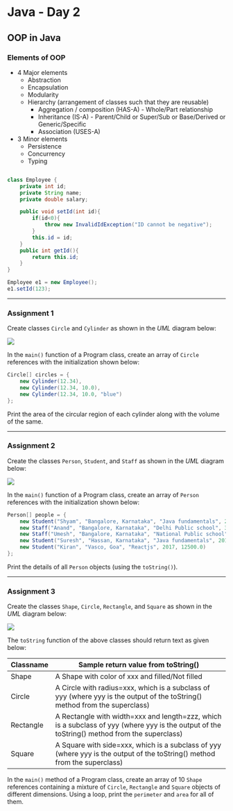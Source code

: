 # Java - Day 2

## OOP in Java

### Elements of OOP

-   4 Major elements
    -   Abstraction
    -   Encapsulation
    -   Modularity
    -   Hierarchy (arrangement of classes such that they are reusable)
        -   Aggregation / composition (HAS-A) - Whole/Part relationship
        -   Inheritance (IS-A) - Parent/Child or Super/Sub or Base/Derived or Generic/Specific
        -   Association (USES-A)
-   3 Minor elements
    -   Persistence
    -   Concurrency
    -   Typing

```java

class Employee {
    private int id;
    private String name;
    private double salary;

    public void setId(int id){
        if(id<0){
            throw new InvalidIdException("ID cannot be negative");
        }
        this.id = id;
    }
    public int getId(){
        return this.id;
    }
}

Employee e1 = new Employee();
e1.setId(123);

```

---

### Assignment 1

Create classes `Circle` and `Cylinder` as shown in the _UML_ diagram below:

<img src="images/ExerciseOOP_CircleCylinder.png">

In the `main()` function of a Program class, create an array of `Circle` references with the initialization shown below:

```java
Circle[] circles = {
	new Cylinder(12.34),
	new Cylinder(12.34, 10.0),
	new Cylinder(12.34, 10.0, "blue")
};

```

Print the area of the circular region of each cylinder along with the volume of the same.

---

### Assignment 2

Create the classes `Person`, `Student`, and `Staff` as shown in the _UML_ diagram below:

<img src="images/ExerciseOOP_PersonAndSubclasses.png">

In the `main()` function of a Program class, create an array of `Person` references with the initialization shown below:

```java
Person[] people = {
	new Student("Shyam", "Bangalore, Karnataka", "Java fundamentals", 2010, 4500.0),
	new Staff("Anand", "Bangalore, Karnataka", "Delhi Public school", 35000.0),
	new Staff("Umesh", "Bangalore, Karnataka", "National Public school", 42000.0),
	new Student("Suresh", "Hassan, Karnataka", "Java fundamentals", 2012, 4750.0),
	new Student("Kiran", "Vasco, Goa", "Reactjs", 2017, 12500.0)
};

```

Print the details of all `Person` objects (using the `toString()`).

---

### Assignment 3

Create the classes `Shape`, `Circle`, `Rectangle`, and `Square` as shown in the _UML_ diagram below:

<img src="images/ExerciseOOP_ShapeAndSubclasses.png">

The `toString` function of the above classes should return text as given below:

| Classname | Sample return value from toString()                                                                                                          |
| --------- | -------------------------------------------------------------------------------------------------------------------------------------------- |
| Shape     | A Shape with color of xxx and filled/Not filled                                                                                              |
| Circle    | A Circle with radius=xxx, which is a subclass of yyy (where yyy is the output of the toString() method from the superclass)                  |
| Rectangle | A Rectangle with width=xxx and length=zzz, which is a subclass of yyy (where yyy is the output of the toString() method from the superclass) |
| Square    | A Square with side=xxx, which is a subclass of yyy (where yyy is the output of the toString() method from the superclass)                    |

In the `main()` method of a Program class, create an array of 10 `Shape` references containing a mixture of `Circle`, `Rectangle` and `Square` objects of different dimensions. Using a loop, print the `perimeter` and `area` for all of them.
